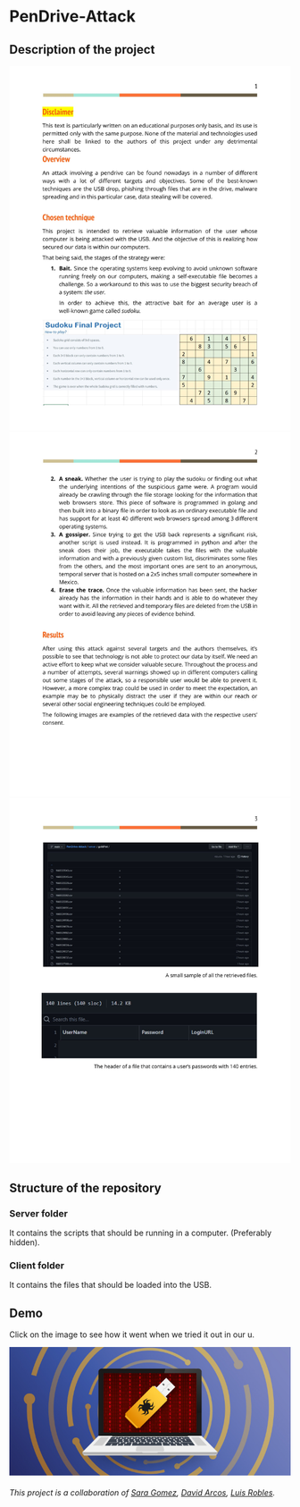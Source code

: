 # PenDrive-Attack

## Description of the project

![First page](https://github.com/LuisR-jpg/USB-Attack/blob/main/docs/PenDrive%20Attack-2.jpg)
![Second page](https://github.com/LuisR-jpg/USB-Attack/blob/main/docs/PenDrive%20Attack-3.jpg)
![Third page](https://github.com/LuisR-jpg/USB-Attack/blob/main/docs/PenDrive%20Attack-4.jpg)

## Structure of the repository

### Server folder

It contains the scripts that should be running in a computer. (Preferably hidden).

### Client folder

It contains the files that should be loaded into the USB. 

## Demo

Click on the image to see how it went when we tried it out in our u.

[![How it went](https://github.com/LuisR-jpg/USB-Attack/blob/main/docs/USBImage.jpg)](https://www.youtube.com/watch?v=tf5f7rtQ-5w)

###### This project is a collaboration of [Sara Gomez](https://github.com/saracarolina12), [David Arcos](https://github.com/Gamapro), [Luis Robles](https://github.com/LuisR-jpg).
